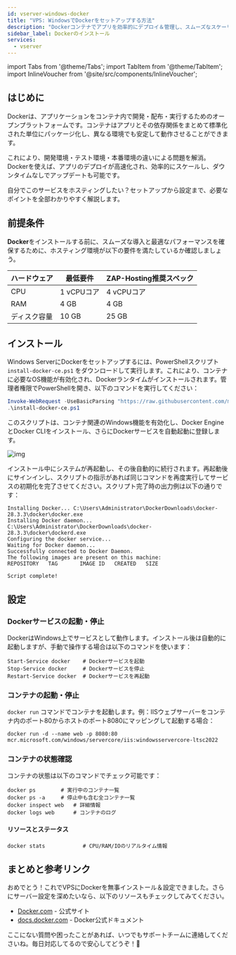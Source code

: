```yaml
---
id: vserver-windows-docker
title: "VPS: WindowsでDockerをセットアップする方法"
description: "Dockerコンテナでアプリを効率的にデプロイ＆管理し、スムーズなスケーリングとアップデートを実現 → 今すぐチェック"
sidebar_label: Dockerのインストール
services:
  - vserver
---
```


import Tabs from '@theme/Tabs';
import TabItem from '@theme/TabItem';
import InlineVoucher from '@site/src/components/InlineVoucher';

## はじめに

Dockerは、アプリケーションをコンテナ内で開発・配布・実行するためのオープンプラットフォームです。コンテナはアプリとその依存関係をまとめて標準化された単位にパッケージ化し、異なる環境でも安定して動作させることができます。

これにより、開発環境・テスト環境・本番環境の違いによる問題を解消。Dockerを使えば、アプリのデプロイが高速化され、効率的にスケールし、ダウンタイムなしでアップデートも可能です。

自分でこのサービスをホスティングしたい？セットアップから設定まで、必要なポイントを全部わかりやすく解説します。

<InlineVoucher />



## 前提条件

**Docker**をインストールする前に、スムーズな導入と最適なパフォーマンスを確保するために、ホスティング環境が以下の要件を満たしているか確認しましょう。

| ハードウェア | 最低要件     | ZAP-Hosting推奨スペック |
| ------------ | ------------ | ----------------------- |
| CPU          | 1 vCPUコア   | 4 vCPUコア              |
| RAM          | 4 GB         | 4 GB                    |
| ディスク容量 | 10 GB        | 25 GB                   |



## インストール

Windows ServerにDockerをセットアップするには、PowerShellスクリプト `install-docker-ce.ps1` をダウンロードして実行します。これにより、コンテナに必要なOS機能が有効化され、Dockerランタイムがインストールされます。管理者権限でPowerShellを開き、以下のコマンドを実行してください：

```powershell
Invoke-WebRequest -UseBasicParsing "https://raw.githubusercontent.com/microsoft/Windows-Containers/Main/helpful_tools/Install-DockerCE/install-docker-ce.ps1" -o install-docker-ce.ps1
.\install-docker-ce.ps1
```

このスクリプトは、コンテナ関連のWindows機能を有効化し、Docker EngineとDocker CLIをインストール、さらにDockerサービスを自動起動に登録します。

![img](https://screensaver01.zap-hosting.com/index.php/s/y26fPWy63FAWJGp/download)

インストール中にシステムが再起動し、その後自動的に続行されます。再起動後にサインインし、スクリプトの指示があれば同じコマンドを再度実行してサービスの初期化を完了させてください。スクリプト完了時の出力例は以下の通りです：

```
Installing Docker... C:\Users\Administrator\DockerDownloads\docker-28.3.3\docker\docker.exe
Installing Docker daemon... C:\Users\Administrator\DockerDownloads\docker-28.3.3\docker\dockerd.exe
Configuring the docker service...
Waiting for Docker daemon...
Successfully connected to Docker Daemon.
The following images are present on this machine:
REPOSITORY   TAG       IMAGE ID   CREATED   SIZE

Script complete!
```



## 設定

### Dockerサービスの起動・停止

DockerはWindows上でサービスとして動作します。インストール後は自動的に起動しますが、手動で操作する場合は以下のコマンドを使います：

```
Start-Service docker    # Dockerサービスを起動
Stop-Service docker     # Dockerサービスを停止
Restart-Service docker  # Dockerサービスを再起動
```



### コンテナの起動・停止

`docker run` コマンドでコンテナを起動します。例：IISウェブサーバーをコンテナ内のポート80からホストのポート8080にマッピングして起動する場合：

```
docker run -d --name web -p 8080:80 mcr.microsoft.com/windows/servercore/iis:windowsservercore-ltsc2022
```



### コンテナの状態確認

コンテナの状態は以下のコマンドでチェック可能です：

```
docker ps        # 実行中のコンテナ一覧
docker ps -a     # 停止中も含む全コンテナ一覧
docker inspect web   # 詳細情報
docker logs web      # コンテナのログ
```



#### リソースとステータス

```
docker stats            # CPU/RAM/IOのリアルタイム情報
```




## まとめと参考リンク

おめでとう！これでVPSにDockerを無事インストール＆設定できました。さらにサーバー設定を深めたいなら、以下のリソースもチェックしてみてください。

- [Docker.com](https://Docker.com/) - 公式サイト
- [docs.docker.com](https://docs.docker.com/) - Docker公式ドキュメント

ここにない質問や困ったことがあれば、いつでもサポートチームに連絡してくださいね。毎日対応してるので安心してどうぞ！🙂